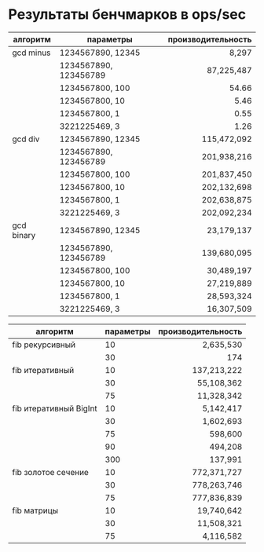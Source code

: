 # Результаты бенчмарков в ops/sec

|алгоритм|параметры|производительность|
|---|---|---:|
|gcd minus|1234567890, 12345|8,297|
||1234567890, 123456789|87,225,487|
||1234567800, 100|54.66|
||1234567800, 10|5.46|
||1234567800, 1|0.55|
||3221225469, 3|1.26|
|gcd div|1234567890, 12345|115,472,092|
||1234567890, 123456789|201,938,216|
||1234567800, 100|201,837,450|
||1234567800, 10|202,132,698|
||1234567800, 1|202,638,875|
||3221225469, 3|202,092,234|
|gcd binary|1234567890, 12345|23,179,137|
||1234567890, 123456789|139,680,095|
||1234567800, 100|30,489,197|
||1234567800, 10|27,219,889|
||1234567800, 1|28,593,324|
||3221225469, 3|16,307,509|

|алгоритм|параметры|производительность|
|---|---|---:|
|fib рекурсивный|10|2,635,530|
||30|174|
|fib итеративный|10|137,213,222|
||30|55,108,362|
||75|11,328,342|
|fib итеративный BigInt|10|5,142,417|
||30|1,602,693|
||75|598,600|
||90|494,208|
||300|137,991|
|fib золотое сечение|10|772,371,727|
||30|778,263,746|
||75|777,836,839|
|fib матрицы|10|19,740,642|
||30|11,508,321|
||75|4,116,582|

